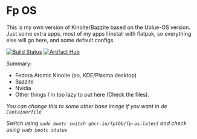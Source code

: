 # Fp OS
This is my own version of Kinoite/Bazzite based on the Ublue-OS version.
Just some extra apps, most of my apps I install with flatpak, so everything else will go here, and some default configs

[![Build Status](https://github.com/Fptbb/fp-os/actions/workflows/build.yml/badge.svg)](https://github.com/Fptbb/fp-os/actions/) [![Artifact Hub](https://img.shields.io/endpoint?url=https://artifacthub.io/badge/repository/fp-os)](https://artifacthub.io/packages/search?repo=fp-os)

Summary:
- Fedora Atomic Kinoite (so, KDE/Plasma desktop)
- Bazzite
- Nvidia
- Other things I'm too lazy to put here (Check the files).

*You can change this to some other base image if you want in de `Containerfile`*

*Switch using `sudo bootc switch ghcr.io/fptbb/fp-os:latest` and check using `sudo bootc status`*
